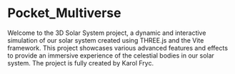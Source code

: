 # Pocket_Multiverse
 Welcome to the 3D Solar System project, a dynamic and interactive simulation of our solar system created using THREE.js and the Vite framework. This project showcases various advanced features and effects to provide an immersive experience of the celestial bodies in our solar system. The project is fully created by Karol Fryc.
